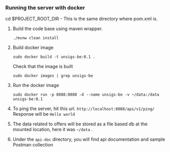 ### Running the server with docker

cd $PROJECT_ROOT_DIR - This is the same directory where pom.xml is.

1. Build the code base using maven wrapper.

   `./mvnw clean install`

2. Build docker image

   `sudo docker build -t unsigs-be:0.1 .`

   Check that the image is built

   `sudo docker images | grep unsigs-be`

3. Run the docker image

   `sudo docker run -p 8088:8088 -d --name unsigs-be -v ~/data:/data unsigs-be:0.1`

4. To ping the server, hit this url.
   `http://localhost:8088/api/v1/ping/`
   Response will be
   `Hello world`

5. The data related to offers will be stored as a file based db at the mounted location, here it was `~/data` .

6. Under the `api-doc` directory, you will find api documentation and sample Postman collection

